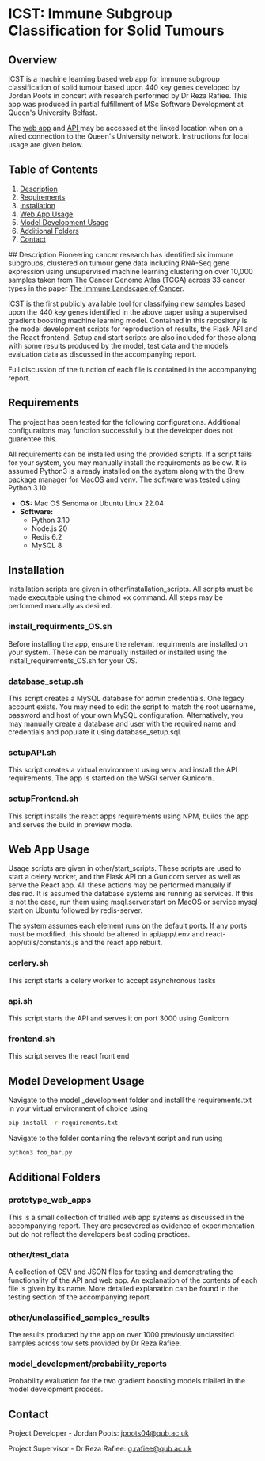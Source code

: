 # ICST: Immune Subgroup Classification for Solid Tumours

## Overview

ICST is a machine learning based web app for immune subgroup classification of solid tumour based upon 440 key genes developed by Jordan Poots in concert with research performed by Dr Reza Rafiee. This app was produced in partial fulfillment of MSc Software Development at Queen's University Belfast.

The <a href="http://analytics.eeecs.qub.ac.uk/icst">web app</a> and <a href="http://analytics.eeecs.qub.ac.uk:8080">API </a> may be accessed at the linked location when on a wired connection to the Queen's University network. Instructions for local usage are given below.

## Table of Contents

1. [Description](##Description)
2. [Requirements](#Requirements)
3. [Installation](#Installation)
4. [Web App Usage](#Web_App_Usage)
5. [Model Development Usage](#Model_Development_Usage)
6. [Additional Folders](#Additional_Folders)
7. [Contact](#Contact)

## Description
Pioneering cancer research has identified six immune subgroups, clustered on tumour gene data including RNA-Seq gene expression using unsupervised machine learning clustering on over 10,000 samples taken from The Cancer Genome Atlas (TCGA) across 33 cancer types in the paper <a href="https://pubmed.ncbi.nlm.nih.gov/29628290/"> The Immune Landscape of Cancer</a>.

ICST is the first publicly available tool for classifying new samples based upon the 440 key genes identified in the above paper using a supervised gradient boosting machine learning model. Contained in this repository is the model development scripts for reproduction of results, the Flask API and the React frontend. Setup and start scripts are also included for these along with some results produced by the model, test data and the models evaluation data as discussed in the accompanying report.

Full discussion of the function of each file is contained in the accompanying report.

## Requirements

The project has been tested for the following configurations. Additional configurations may function successfully but the developer does not guarentee this.

All requirements can be installed using the provided scripts. If a script fails for your system, you may manually install the requirements as below. It is assumed Python3 is already installed on the system along with the Brew package manager for MacOS and venv. The software was tested using Python 3.10.

- **OS:** Mac OS Senoma or Ubuntu Linux 22.04
- **Software:**
  - Python 3.10
  - Node.js 20
  - Redis 6.2
  - MySQL 8

## Installation

Installation scripts are given in other/installation_scripts. All scripts must be made executable using the chmod +x command. All steps may be performed manually as desired.

### install_requirments_OS.sh

Before installing the app, ensure the relevant requirments are installed on your system. These can be manually installed or installed using the install_requirements_OS.sh for your OS.

### database_setup.sh

This script creates a MySQL database for admin credentials. One legacy account exists. You may need to edit the script to match the root username, password and host of your own MySQL configuration. Alternatively, you may manually create a database and user with the required name and credentials and populate it using database_setup.sql.

### setupAPI.sh

This script creates a virtual environment using venv and install the API requirements. The app is started on the WSGI server Gunicorn.

### setupFrontend.sh

This script installs the react apps requirements using NPM, builds the app and serves the build in preview mode.

## Web App Usage

Usage scripts are given in other/start_scripts. These scripts are used to start a celery worker, and the Flask API on a Gunicorn server as well as serve the React app. All these actions may be performed manually if desired. It is assumed the database systems are running as services. If this is not the case, run them using msql.server.start on MacOS or service mysql start on Ubuntu followed by redis-server.

The system assumes each element runs on the default ports. If any ports must be modified, this should be altered in api/app/.env and react-app/utils/constants.js and the react app rebuilt.

### cerlery.sh

This script starts a celery worker to accept asynchronous tasks

### api.sh

This script starts the API and serves it on port 3000 using Gunicorn

### frontend.sh

This script serves the react front end

## Model Development Usage

Navigate to the model \_development folder and install the requirements.txt in your virtual environment of choice using

```bash
pip install -r requirements.txt
```

Navigate to the folder containing the relevant script and run using

```bash
python3 foo_bar.py
```

## Additional Folders

### prototype_web_apps

This is a small collection of trialled web app systems as discussed in the accompanying report. They are presevered as evidence of experimentation but do not reflect the developers best coding practices.

### other/test_data

A collection of CSV and JSON files for testing and demonstrating the functionality of the API and web app. An explanation of the contents of each file is given by its name. More detailed explanation can be found in the testing section of the accompanying report.

### other/unclassified_samples_results

The results produced by the app on over 1000 previously unclassifed samples across tow sets provided by Dr Reza Rafiee.

### model_development/probability_reports

Probability evaluation for the two gradient boosting models trialled in the model development process.

## Contact

Project Developer - Jordan Poots: jpoots04@qub.ac.uk

Project Supervisor - Dr Reza Rafiee: g.rafiee@qub.ac.uk
